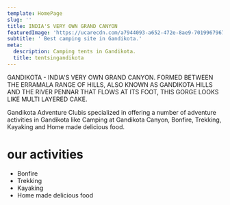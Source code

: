 ```yaml
---
template: HomePage
slug: ''
title: INDIA'S VERY OWN GRAND CANYON
featuredImage: 'https://ucarecdn.com/a7944093-a652-472e-8ae9-7019967967ec/'
subtitle: ' Best camping site in Gandikota.'
meta:
  description: Camping tents in Gandikota.
  title: tentsingandikota
---
```


GANDIKOTA - INDIA'S VERY OWN GRAND CANYON. FORMED BETWEEN THE ERRAMALA RANGE OF HILLS, ALSO KNOWN AS GANDIKOTA HILLS AND THE RIVER PENNAR THAT FLOWS AT ITS FOOT, THIS GORGE LOOKS LIKE MULTI LAYERED CAKE.

Gandikota Adventure Clubis specialized in offering a number of adventure activities in Gandikota like Camping at Gandikota Canyon, Bonfire, Trekking, Kayaking and Home made delicious food.

# our activities

- Bonfire
- Trekking
- Kayaking
- Home made delicious food
